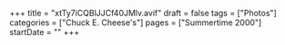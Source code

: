 +++
title = "xtTy7iCQBlJJCf40JMlv.avif"
draft = false
tags = ["Photos"]
categories = ["Chuck E. Cheese's"]
pages = ["Summertime 2000"]
startDate = ""
+++
